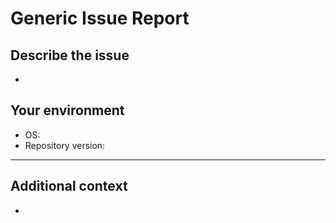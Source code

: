 # Generic Issue Report

## Describe the issue

-

## **Your environment**


- OS:
- Repository version:

---

## **Additional context**

-

